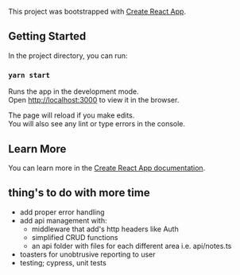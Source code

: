 This project was bootstrapped with [Create React App](https://github.com/facebook/create-react-app).

## Getting Started

In the project directory, you can run:

### `yarn start`

Runs the app in the development mode.<br />
Open [http://localhost:3000](http://localhost:3000) to view it in the browser.

The page will reload if you make edits.<br />
You will also see any lint or type errors in the console.

## Learn More

You can learn more in the [Create React App documentation](https://facebook.github.io/create-react-app/docs/getting-started).

## thing's to do with more time

- add proper error handling
- add api management with:
  - middleware that add's http headers like Auth
  - simplified CRUD functions
  - an api folder with files for each different area i.e. api/notes.ts
- toasters for unobtrusive reporting to user
- testing; cypress, unit tests
